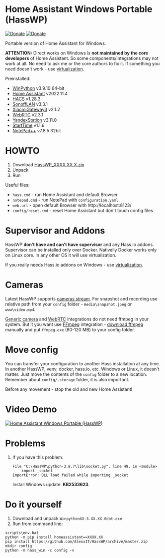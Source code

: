 # Home Assistant Windows Portable (HassWP)

[![Donate](https://img.shields.io/badge/donate-Coffee-yellow.svg)](https://www.buymeacoffee.com/AlexxIT)
[![Donate](https://img.shields.io/badge/donate-Yandex-red.svg)](https://money.yandex.ru/to/41001428278477)

Portable version of Home Assistant for Windows.

**ATTENTION:** Direct works on Windows is **not maintained by the core developers** of Home Assistant. So some components/integrations may not work at all. No need to ask me or the core authors to fix it. If something you need doesn't work - use [virtualization](https://www.home-assistant.io/installation/windows).

Preinstalled:

- [WinPython](https://winpython.github.io/) v3.9.10 64-bit
- [Home Assistant](https://www.home-assistant.io/) v2022.11.4
- [HACS](https://hacs.xyz/) v1.28.3
- [SonoffLAN](https://github.com/AlexxIT/SonoffLAN) v3.3.1
- [XiaomiGateway3](https://github.com/AlexxIT/XiaomiGateway3) v2.1.2
- [WebRTC](https://github.com/AlexxIT/WebRTC) v2.3.1
- [YandexStation](https://github.com/AlexxIT/YandexStation) v3.11.0
- [StartTime](https://github.com/AlexxIT/StartTime) v1.1.6
- [NotePad++](https://notepad-plus-plus.org/) v7.8.5 32bit

# HOWTO

1. Download [HassWP_XXXX.XX.X.zip](https://github.com/AlexxIT/HassWP/releases/latest)
2. Unpack
3. Run

Useful files:

- `hass.cmd` - run Home Assistant and default Browser
- `notepad.cmd` - run NotePad with `configuration.yaml`
- `web.url` - open default Browser with http://localhost:8123/
- `config/reset.cmd` - reset Home Assistant but don't touch config files

# Supervisor and Addons

HassWP **don't have and can't have supervisor** and any Hass.io addons. Supervisor can be installed only over Docker. Nativelly Docker works only on Linux core. In any other OS it will use virtualization.

If you really needs Hass.io addons on Windows - use [virtualization](https://www.home-assistant.io/installation/windows).

# Cameras

Latest HassWP supports [cameras stream](https://www.home-assistant.io/integrations/camera/). For snapshot and recording use relative path from your `config` folder - `media\snapshot.jpeg` or `www\video.mp4`.

[Generic camera](https://www.home-assistant.io/integrations/generic/) and [WebRTC](https://github.com/AlexxIT/WebRTC) integrations do not need ffmpeg in your system. But it you want use [FFmpeg](https://www.home-assistant.io/integrations/ffmpeg/) integration - [download ffmpeg](https://ffmpeg.org/download.html) manually and put `ffmpeg.exe` (80-120 MB) to your config folder.

# Move config

You can transfer your configuration to another Hass installation at any time. In another HassWP, venv, docker, hass.io, etc. Windows or Linux, it doesn't matter. Just move the contents of the `config` folder to a new location. Remember about `config/.storage` folder, it is also important.

Before any movement - stop the old and new Home Assistant!

# Video Demo

[![Home Assistant Windows Portable (HassWP)](https://img.youtube.com/vi/GFw3J3Jbuas/mqdefault.jpg)](https://www.youtube.com/watch?v=GFw3J3Jbuas)

# Problems

1. If you have this problem:

   ```
   File "C:\HassWP\python-3.8.7\lib\socket.py", line 49, in <module>
       import _socket
   ImportError: DLL load failed while importing _socket
   ```
   
   Install Windows update: **KB2533623**.

# Do it yourself

1. Download and unpack `WinpythonXX-3.XX.XX.0dot.exe`
2. Run from command line:

```
scripts\env.bat
python -m pip install homeassistant==XXXX.XX
pip install https://github.com/AlexxIT/HassWP/archive/master.zip
mkdir config
python -m hass_win -c config -v
```
